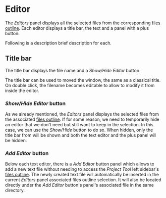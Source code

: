 

# Editor 

The _Editors_ panel displays all the selected files from the corresponding [files outline](#filesOutline). Each editor displays a title bar, the text and a panel with a plus button. 

Following is a description brief description for each. 

## Title bar  
 
The title bar displays the file name and a _Show/Hide Editor_ button. 

The title bar can be used to moved the window, the same as a classical title. On double click, the filename becomes editable to allow to modify it from inside the editor. 


### _Show/Hide Editor_ button

As we already mentioned, the _Editors_ panel displays the selected files from the associated [files outline](#filesOutline). If for some reason, we need to temporarily hide an editor that we don't need but still want to keep in the selection. In this case, we can use the _Show/Hide_ button to do so. When hidden, only the title bar from will be shown and both the text editor and the plus panel will be hidden. 

### _Add Editor_ button 

Below each text editor, there is a _Add Editor_ button panel which allows to add a new text file without needing to access the _Project Tool_ left sidebar's [files outline](#filesOutline). The newly created text file will automatically be inserted in the current _Editors_ panel associated files outline selection. It will also be located directly under the _Add Editor_ button's panel's associated file in the same directory.   